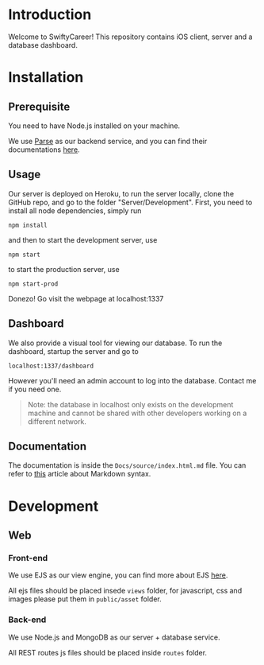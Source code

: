 
# Introduction

Welcome to SwiftyCareer! This repository contains iOS client, server and a database dashboard. 


# Installation

## Prerequisite

You need to have Node.js installed on your machine. 

We use [Parse](http://parseplatform.org) as our backend service, and you can find their documentations [here](http://docs.parseplatform.org).

## Usage

Our server is deployed on Heroku, to run the server locally, clone the GitHub repo, and go to the folder "Server/Development". First, you need to install all node dependencies, simply run

`npm install` 

and then to start the development server, use

`npm start` 

to start the production server, use

`npm start-prod`

Donezo! Go visit the webpage at localhost:1337

## Dashboard

We also provide a visual tool for viewing our database. To run the dashboard, startup the server and go to 

`localhost:1337/dashboard`

However you'll need an admin account to log into the database. Contact me if you need one.

> Note: the database in localhost only exists on the development machine and cannot be shared with other developers working on a different network. 

## Documentation

The documentation is inside the `Docs/source/index.html.md` file. You can refer to [this](https://github.com/lord/slate/wiki/Markdown-Syntax) article about Markdown syntax.

# Development

## Web

### Front-end

We use EJS as our view engine, you can find more about EJS [here](http://ejs.co). 

All ejs files should be placed insede `views` folder, for javascript, css and images please put them in `public/asset` folder.

### Back-end

We use Node.js and MongoDB as our server + database service. 

All REST routes js files should be placed inside `routes` folder.
